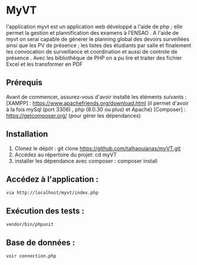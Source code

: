 # MyVT

l'application myvt est un application web développé a l'aide de php ; elle permet la gestion et plannification des examens à l'ENSAO .
A l'aide de myvt on serai capable de génerer le planning global des devoirs surveillées ainsi que les PV de présence ; les listes des étudiants par salle et finalement les convocation de surveillance et coordination et aussi de controle de présence .
Avec les bibliothèque de PHP on a pu lire et traiter des fichier Excel et les transformer en PDF

## Prérequis

Avant de commencer, assurez-vous d'avoir installé les éléments suivants :
[XAMPP] : https://www.apachefriends.org/download.html (il permet d'avoir à la fois mySql (port 3306) , php (8.0.30 ou plus) et Apache)
[Composer] : https://getcomposer.org/ (pour gérer les dépendances)

## Installation

1. Clonez le dépôt :
    git clone https://github.com/talhaouianas/myVT.git
2. Accédez au répertoire du projet:
    cd myVT
3. installer les dépendance avec composer :
    composer install

## Accédez à l'application :
    via http://localhost/myvt/index.php

## Exécution des tests :
    vendor/bin/phpunit

## Base de données :
    voir connection.php
